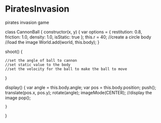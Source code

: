 # PiratesInvasion
pirates invasion game

class CannonBall {
  constructor(x, y) {
    var options = {
      restitution: 0.8,
      friction: 1.0,
      density: 1.0,
      isStatic: true
    };
    this.r = 40;
//create a circle body
//load the image
    World.add(world, this.body);
  }

  shoot() {
    
    //set the angle of ball to cannon
    //set static value to the body
    //set the velocity for the ball to make the ball to move
  }

  display() {
    var angle = this.body.angle;
    var pos = this.body.position;
    push();
    translate(pos.x, pos.y);
    rotate(angle);
    imageMode(CENTER);
//display the image
    pop();

    }
  }

